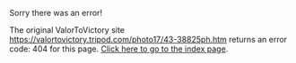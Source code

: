

Sorry there was an error!

The original ValorToVictory site https://valortovictory.tripod.com/photo17/43-38825ph.htm returns an error code: 404 for this page. [Click here to go to the index page](../index.md).